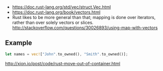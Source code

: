 - https://doc.rust-lang.org/std/vec/struct.Vec.html
- https://doc.rust-lang.org/book/vectors.html
- Rust likes to be more general than that; mapping is done over iterators, rather than over solely vectors or slices. http://stackoverflow.com/questions/30026893/using-map-with-vectors

## Example

``` rust
let names = vec!["John".to_owned(), "Smith".to_owned()];
```

http://xion.io/post/code/rust-move-out-of-container.html
